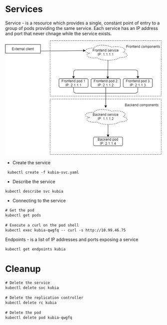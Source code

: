 # Services

Service - is a resource which provides a single, constant point of entry to a group of pods  providing the same service.
Each service has an IP address and port that never chnage while the service exists.

![Figure 5.1 Both internal and external clients usually connect to pods through services](./images/Services-Example.jpg)


* Create the service
```
 kubectl create -f kubia-svc.yaml
```

* Describe the service
```
kubectl describe svc kubia
```

* Connecting to the service
```
# Get the pod
kubectl get pods

# Execute a curl on the pod shell
kubectl exec kubia-qwgfq -- curl -s http://10.99.46.75

```

Endpoints - is a list of IP addresses and ports exposing a service

```
kubectl get endpoints kubia
```

# Cleanup
```
# Delete the service
kubectl delete svc kubia

# Delete the replication controller
kubectl delete rc kubia

# Delete the pod
kubectl delete pod kubia-qwgfq
```